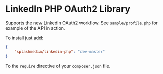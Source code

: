 LinkedIn PHP OAuth2 Library
===

Supports the new LinkedIn OAuth2 workflow. See `sample/profile.php` for example of the API in action.

To install just add:

```json
{
    "splashmedia/linkedin-php": "dev-master"
}
```

To the `require` directive of your `composer.json` file.
